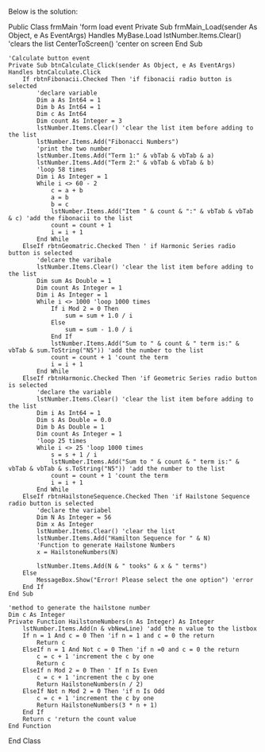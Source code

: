 Below is the solution:

Public Class frmMain
    'form load event
    Private Sub frmMain_Load(sender As Object, e As EventArgs) Handles MyBase.Load
        lstNumber.Items.Clear() 'clears the list
        CenterToScreen() 'center on screen
    End Sub

    'Calculate button event
    Private Sub btnCalculate_Click(sender As Object, e As EventArgs) Handles btnCalculate.Click
        If rbtnFibonacii.Checked Then 'if fibonacii radio button is selected
            'declare variable
            Dim a As Int64 = 1
            Dim b As Int64 = 1
            Dim c As Int64
            Dim count As Integer = 3
            lstNumber.Items.Clear() 'clear the list item before adding to the list
            lstNumber.Items.Add("Fibonacci Numbers")
            'print the two number
            lstNumber.Items.Add("Term 1:" & vbTab & vbTab & a)
            lstNumber.Items.Add("Term 2:" & vbTab & vbTab & b)
            'loop 58 times
            Dim i As Integer = 1
            While i <> 60 - 2
                c = a + b
                a = b
                b = c
                lstNumber.Items.Add("Item " & count & ":" & vbTab & vbTab & c) 'add the fibonacii to the list
                count = count + 1
                i = i + 1
            End While
        ElseIf rbtnGeomatric.Checked Then ' if Harmonic Series radio button is selected
            'delcare the varibale
            lstNumber.Items.Clear() 'clear the list item before adding to the list
            Dim sum As Double = 1
            Dim count As Integer = 1
            Dim i As Integer = 1
            While i <> 1000 'loop 1000 times
                If i Mod 2 = 0 Then
                    sum = sum + 1.0 / i
                Else
                    sum = sum - 1.0 / i
                End If
                lstNumber.Items.Add("Sum to " & count & " term is:" & vbTab & sum.ToString("N5")) 'add the number to the list
                count = count + 1 'count the term
                i = i + 1
            End While
        ElseIf rbtnHarmonic.Checked Then 'if Geometric Series radio button is selected
            'declare the variable
            lstNumber.Items.Clear() 'clear the list item before adding to the list
            Dim i As Int64 = 1
            Dim s As Double = 0.0
            Dim b As Double = 1
            Dim count As Integer = 1
            'loop 25 times
            While i <> 25 'loop 1000 times
                s = s + 1 / i
                lstNumber.Items.Add("Sum to " & count & " term is:" & vbTab & vbTab & s.ToString("N5")) 'add the number to the list
                count = count + 1 'count the term
                i = i + 1
            End While
        ElseIf rbtnHailstoneSequence.Checked Then 'if Hailstone Sequence radio button is selected
            'declare the variabel
            Dim N As Integer = 56
            Dim x As Integer
            lstNumber.Items.Clear() 'clear the list
            lstNumber.Items.Add("Hamilton Sequence for " & N)
            'Function to generate Hailstone Numbers
            x = HailstoneNumbers(N)

            lstNumber.Items.Add(N & " tooks" & x & " terms")
        Else
            MessageBox.Show("Error! Please select the one option") 'error
        End If
    End Sub

    'method to generate the hailstone number
    Dim c As Integer
    Private Function HailstoneNumbers(n As Integer) As Integer
        lstNumber.Items.Add(n & vbNewLine) 'add the n value to the listbox
        If n = 1 And c = 0 Then 'if n = 1 and c = 0 the return
            Return c
        ElseIf n = 1 And Not c = 0 Then 'if n =0 and c = 0 the return
            c = c + 1 'increment the c by one
            Return c
        ElseIf n Mod 2 = 0 Then ' If n Is Even
            c = c + 1 'increment the c by one
            Return HailstoneNumbers(n / 2)
        ElseIf Not n Mod 2 = 0 Then 'if n Is Odd
            c = c + 1 'increment the c by one
            Return HailstoneNumbers(3 * n + 1)
        End If
        Return c 'return the count value
    End Function
End Class
